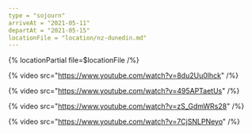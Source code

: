 ```yaml
---
type = "sojourn"
arriveAt = "2021-05-11"
departAt = "2021-05-15"
locationFile = "location/nz-dunedin.md"
---
```


{% locationPartial file=$locationFile /%}

{% video src="https://www.youtube.com/watch?v=8du2Uu0lhck" /%}

{% video src="https://www.youtube.com/watch?v=495APTaetUs" /%}

{% video src="https://www.youtube.com/watch?v=zS_GdmWRs28" /%}

{% video src="https://www.youtube.com/watch?v=7CjSNLPNeyo" /%}
